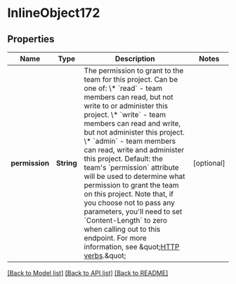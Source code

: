 # InlineObject172

## Properties
Name | Type | Description | Notes
------------ | ------------- | ------------- | -------------
**permission** | **String** | The permission to grant to the team for this project. Can be one of:   \\* &#x60;read&#x60; - team members can read, but not write to or administer this project.   \\* &#x60;write&#x60; - team members can read and write, but not administer this project.   \\* &#x60;admin&#x60; - team members can read, write and administer this project.   Default: the team&#39;s &#x60;permission&#x60; attribute will be used to determine what permission to grant the team on this project. Note that, if you choose not to pass any parameters, you&#39;ll need to set &#x60;Content-Length&#x60; to zero when calling out to this endpoint. For more information, see \&quot;[HTTP verbs](https://docs.github.com/enterprise-server@3.0/rest/overview/resources-in-the-rest-api#http-verbs).\&quot; | [optional] 

[[Back to Model list]](../README.md#documentation-for-models) [[Back to API list]](../README.md#documentation-for-api-endpoints) [[Back to README]](../README.md)


